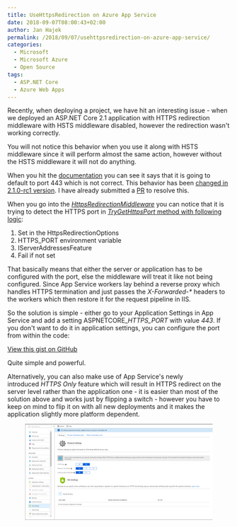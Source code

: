 ```yaml
---
title: UseHttpsRedirection on Azure App Service
date: 2018-09-07T08:00:43+02:00
author: Jan Hajek
permalink: /2018/09/07/usehttpsredirection-on-azure-app-service/
categories:
  - Microsoft
  - Microsoft Azure
  - Open Source
tags:
  - ASP.NET Core
  - Azure Web Apps
---
```


<p>Recently, when deploying a project, we have hit an interesting issue - when we deployed an ASP.NET Core 2.1 application with HTTPS redirection middleware with HSTS middleware disabled, however the redirection wasn't working correctly.</p>



<!--more-->



<p>You will not notice this behavior when you use it along with HSTS middleware since it will perform almost the same action, however without the HSTS middleware it will not do anything.</p>



<p>When you hit the <a href="https://github.com/aspnet/Docs/blob/6045abe21b5e449bc4bf1f6a8a9e902c75542e0c/aspnetcore/security/enforcing-ssl.md">documentation</a> you can see it says that it is going to default to port 443 which is not correct. This behavior has been <a href="https://github.com/aspnet/Announcements/issues/301">changed in 2.1.0-rc1 version</a>. I have already submitted a <a href="https://github.com/aspnet/Docs/pull/8390">PR</a> to resolve this.</p>



<p>When you go into the&nbsp;<a href="https://github.com/aspnet/BasicMiddleware/blob/f320511b63da35571e890d53f3906c7761cd00a1/src/Microsoft.AspNetCore.HttpsPolicy/HttpsRedirectionMiddleware.cs"><em>HttpsRedirectionMiddleware</em></a>&nbsp;you can notice that it is trying to detect the HTTPS port in&nbsp;<a href="https://github.com/aspnet/BasicMiddleware/blob/f320511b63da35571e890d53f3906c7761cd00a1/src/Microsoft.AspNetCore.HttpsPolicy/HttpsRedirectionMiddleware.cs#L108"><em>TryGetHttpsPort</em> method with following logic</a>:</p>


<!-- wp:list {"ordered":true,"coblocks":[]} -->
<ol><li>Set in the HttpsRedirectionOptions</li><li>HTTPS_PORT environment variable</li><li>IServerAddressesFeature</li><li>Fail if not set</li></ol>
<!-- /wp:list -->


<p>That basically means that either the server or application has to be configured with the port, else the middleware will treat it like not being configured. Since App Service workers lay behind a reverse proxy which handles HTTPS termination and just passes the&nbsp;<em>X-Forwarded-*</em> headers to the workers which then restore it for the request pipeline in IIS.</p>



<p>So the solution is simple - either go to your Application Settings in App Service and add a setting ASPNETCORE_<em>HTTPS_PORT</em> with value&nbsp;<em>443</em>. If you don't want to do it in application settings, you can configure the port from within the code:</p>


<!-- wp:coblocks/gist {"url":"https://gist.github.com/hajekj/17ab3a7a18b1ad545ff000252dc35451","file":"736-1.cs","coblocks":[]} -->
<div class="wp-block-coblocks-gist"><script src="https://gist.github.com/hajekj/17ab3a7a18b1ad545ff000252dc35451.js?file=736-1.cs"></script><noscript><a href="https://gist.github.com/hajekj/17ab3a7a18b1ad545ff000252dc35451#file-736-1-cs">View this gist on GitHub</a></noscript></div>
<!-- /wp:coblocks/gist -->


<p>Quite simple and powerful.</p>



<p>Alternatively, you can also make use of App Service's newly introduced&nbsp;<em>HTTPS Only</em> feature which will result in HTTPS redirect on the server level rather than the application one - it is easier than most of the solution above and works just by flipping a switch - however you have to keep on mind to flip it on with all new deployments and it makes the application slightly more platform dependent.</p>


<!-- wp:image {"id":745,"coblocks":[]} -->
<figure class="wp-block-image"><img src="/uploads/2018/09/AppService-HTTPS-Configuration.png" alt="" class="wp-image-745"/></figure>
<!-- /wp:image -->
